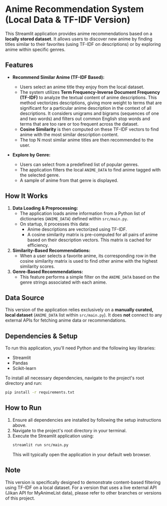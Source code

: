 # Anime Recommendation System (Local Data & TF-IDF Version)

This Streamlit application provides anime recommendations based on a **locally stored dataset**. It allows users to discover new anime by finding titles similar to their favorites (using TF-IDF on descriptions) or by exploring anime within specific genres.

## Features

*   **Recommend Similar Anime (TF-IDF Based):**
    *   Users select an anime title they enjoy from the local dataset.
    *   The system utilizes **Term Frequency-Inverse Document Frequency (TF-IDF)** to analyze the textual content of anime descriptions. This method vectorizes descriptions, giving more weight to terms that are significant for a particular anime description in the context of all descriptions. It considers unigrams and bigrams (sequences of one and two words) and filters out common English stop words and terms that are too rare or too frequent across the dataset.
    *   **Cosine Similarity** is then computed on these TF-IDF vectors to find anime with the most similar description content.
    *   The top N most similar anime titles are then recommended to the user.

*   **Explore by Genre:**
    *   Users can select from a predefined list of popular genres.
    *   The application filters the local `ANIME_DATA` to find anime tagged with the selected genre.
    *   A sample of anime from that genre is displayed.

## How It Works

1.  **Data Loading & Preprocessing:**
    *   The application loads anime information from a Python list of dictionaries (`ANIME_DATA`) defined within `src/main.py`.
    *   On startup, it processes this data:
        *   Anime descriptions are vectorized using TF-IDF.
        *   A cosine similarity matrix is pre-computed for all pairs of anime based on their description vectors. This matrix is cached for efficiency.
2.  **Similarity-Based Recommendations:**
    *   When a user selects a favorite anime, its corresponding row in the cosine similarity matrix is used to find other anime with the highest similarity scores.
3.  **Genre-Based Recommendations:**
    *   This feature performs a simple filter on the `ANIME_DATA` based on the genre strings associated with each anime.

## Data Source

This version of the application relies exclusively on a **manually curated, local dataset** (`ANIME_DATA` list within `src/main.py`). It does **not** connect to any external APIs for fetching anime data or recommendations.

## Dependencies & Setup

To run this application, you'll need Python and the following key libraries:

*   Streamlit
*   Pandas
*   Scikit-learn

To install all necessary dependencies, navigate to the project's root directory and run:
```bash
pip install -r requirements.txt
```

## How to Run

1.  Ensure all dependencies are installed by following the setup instructions above.
2.  Navigate to the project's root directory in your terminal.
3.  Execute the Streamlit application using:
    ```bash
    streamlit run src/main.py
    ```
    This will typically open the application in your default web browser.

## Note

This version is specifically designed to demonstrate content-based filtering using TF-IDF on a local dataset. For a version that uses a live external API (Jikan API for MyAnimeList data), please refer to other branches or versions of this project.
